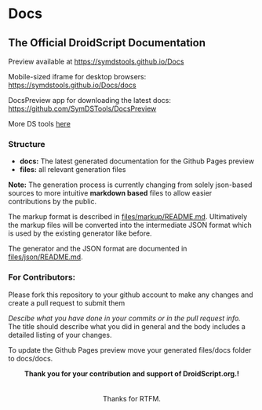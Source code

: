 # Docs

## The Official DroidScript Documentation

Preview available at https://symdstools.github.io/Docs

Mobile-sized iframe for desktop browsers: https://symdstools.github.io/Docs/docs

DocsPreview app for downloading the latest docs: https://github.com/SymDSTools/DocsPreview

More DS tools [here](https://github.com/SymDSTools)

### Structure

- **docs:** The latest generated documentation for the Github Pages preview
- **files:** all relevant generation files

**Note:** The generation process is currently changing from solely json-based sources to more intuitive **markdown based** files to allow easier contributions by the public.

The markup format is described in [files/markup/README.md](files/markdown/README.md). Ultimatively the markup files will be converted into the intermediate JSON format which is used by the existing generator like before.

The generator and the JSON format are documented in [files/json/README.md](files/json/README.md).

### For Contributors:

Please fork this repository to your github account to make any changes and create a pull request to submit them

_Descibe what you have done in your commits or in the pull request info._<br>
The title should describe what you did in general and the body includes a detailed listing of your changes.

To update the Github Pages preview move your generated files/docs folder to docs/docs.

<center>
<b>Thank you for your contribution and support of DroidScript.org.!</b>
<br><br><br>
Thanks for RTFM.</center>
